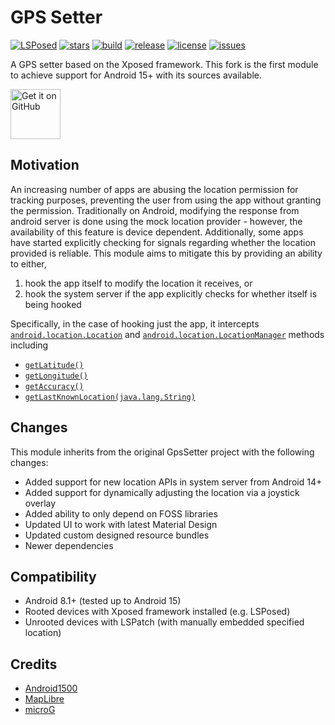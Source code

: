 # GPS Setter

[![LSPosed](https://img.shields.io/github/downloads/Xposed-Modules-Repo/io.github.jqssun.gpssetter/total?label=LSPosed&logo=Android&style=flat&labelColor=F48FB1&logoColor=ffffff)](https://github.com/Xposed-Modules-Repo/io.github.jqssun.gpssetter/releases)
[![stars](https://img.shields.io/github/stars/jqssun/android-gps-setter)](https://github.com/jqssun/android-gps-setter/stargazers)
[![build](https://img.shields.io/github/actions/workflow/status/jqssun/android-gps-setter/apk.yml)](https://github.com/jqssun/android-gps-setter/actions/workflows/apk.yml)
[![release](https://img.shields.io/github/v/release/jqssun/android-gps-setter)](https://github.com/jqssun/android-gps-setter/releases)
[![license](https://img.shields.io/github/license/jqssun/android-gps-setter)](https://github.com/jqssun/android-gps-setter/blob/master/LICENSE)
[![issues](https://img.shields.io/github/issues/jqssun/android-gps-setter)](https://github.com/jqssun/android-gps-setter/issues)
  
A GPS setter based on the Xposed framework. This fork is the first module to achieve support for Android 15+ with its sources available.

[<img src="https://raw.githubusercontent.com/NeoApplications/Neo-Backup/refs/heads/main/badge_github.png" alt="Get it on GitHub" height="80">](https://github.com/jqssun/android-gps-setter/releases)

<!-- 
[![downloads](https://img.shields.io/github/downloads/jqssun/android-gps-setter/total?label=GitHub&logo=GitHub)]()

[<img src="https://fdroid.gitlab.io/artwork/badge/get-it-on.png" alt="Get it on F-Droid" height="80">]()
[<img src="https://gitlab.com/IzzyOnDroid/repo/-/raw/master/assets/IzzyOnDroid.png" height="80">]()
-->

## Motivation

An increasing number of apps are abusing the location permission for tracking purposes, preventing the user from using the app without granting the permission. Traditionally on Android, modifying the response from android server is done using the mock location provider - however, the availability of this feature is device dependent. Additionally, some apps have started explicitly checking for signals regarding whether the location provided is reliable. This module aims to mitigate this by providing an ability to either,
1. hook the app itself to modify the location it receives, or
2. hook the system server if the app explicitly checks for whether itself is being hooked

Specifically, in the case of hooking just the app, it intercepts [`android.location.Location`](https://developer.android.com/reference/android/location/Location) and [`android.location.LocationManager`](https://developer.android.com/reference/android/location/LocationManager) methods including
- [`getLatitude()`](https://developer.android.com/reference/android/location/Location#getLatitude())
- [`getLongitude()`](https://developer.android.com/reference/android/location/Location#getLongitude())
- [`getAccuracy()`](https://developer.android.com/reference/android/location/Location#getAccuracy())
- [`getLastKnownLocation(java.lang.String)`](https://developer.android.com/reference/android/location/LocationManager#getLastKnownLocation(java.lang.String))

## Changes

This module inherits from the original GpsSetter project with the following changes:
- Added support for new location APIs in system server from Android 14+
- Added support for dynamically adjusting the location via a joystick overlay
- Added ability to only depend on FOSS libraries
- Updated UI to work with latest Material Design
- Updated custom designed resource bundles
- Newer dependencies

## Compatibility

- Android 8.1+ (tested up to Android 15)
- Rooted devices with Xposed framework installed (e.g. LSPosed)
- Unrooted devices with LSPatch (with manually embedded specified location)

## Credits

- [Android1500](https://github.com/Android1500/GpsSetter)
- [MapLibre](https://github.com/maplibre/maplibre-native)
- [microG](https://github.com/microg/GmsCore)